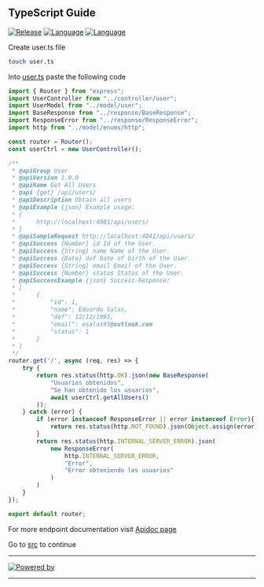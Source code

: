 ## TypeScript Guide
[![Release](https://img.shields.io/badge/Platform-TypeScript-blue)]()
[![Language](https://img.shields.io/badge/Languaje-NodeJS-brightgreen)]()
[![Language](https://img.shields.io/badge/Command-npm-lightgrey)]()

Create user.ts file
```bash
touch user.ts
```

Into [user.ts](user.ts) paste the following code
```ts
import { Router } from "express";
import UserController from "../controller/user";
import UserModel from "../model/user";
import BaseResponse from "../response/BaseResponse";
import ResponseError from "../response/ResponseError";
import http from "../model/enums/http";

const router = Router();
const userCtrl = new UserController();

/**
 * @apiGroup User
 * @apiVersion 1.0.0
 * @apiName Get All Users
 * @api {get} /api/users/
 * @apiDescription Obtain all users
 * @apiExample {json} Example usage:
 * {
 *      http://localhost:4001/api/users/
 * }
 * @apiSampleRequest http://localhost:4041/api/users/
 * @apiSuccess {Number} id Id of the User.
 * @apiSuccess {String} name Name of the User.
 * @apiSuccess {Date} dof Date of birth of the User.
 * @apiSuccess {String} email Email of the User.
 * @apiSuccess {Number} status Status of the User.
 * @apiSuccessExample {json} Success-Response:
 * [
 *      {
 *          "id": 1,
 *          "name": Eduardo Salas,
 *          "dof": 12/12/1995,
 *          "email": esalas95@outlook.com
 *          "status": 1
 *      }
 * ]
 */
router.get('/', async (req, res) => {
    try {
        return res.status(http.OK).json(new BaseResponse(
            "Usuarios obtenidos",
            "Se han obtenido los usuarios",
            await userCtrl.getAllUsers()
        ));
    } catch (error) {
        if (error instanceof ResponseError || error instanceof Error){
            return res.status(http.NOT_FOUND).json(Object.assign(error));
        }
        return res.status(http.INTERNAL_SERVER_ERROR).json(
            new ResponseError(
                http.INTERNAL_SERVER_ERROR,
                "Error",
                "Error obteniendo los usuarios"
            )
        )
    }
});

export default router;
``` 

For more endpoint documentation visit [Apidoc page](https://apidocjs.com/)

Go to [src](../) to continue

***
[![Powered by](https://img.shields.io/badge/Powered%20by-Eduardo%20Salas-blue)]()
***